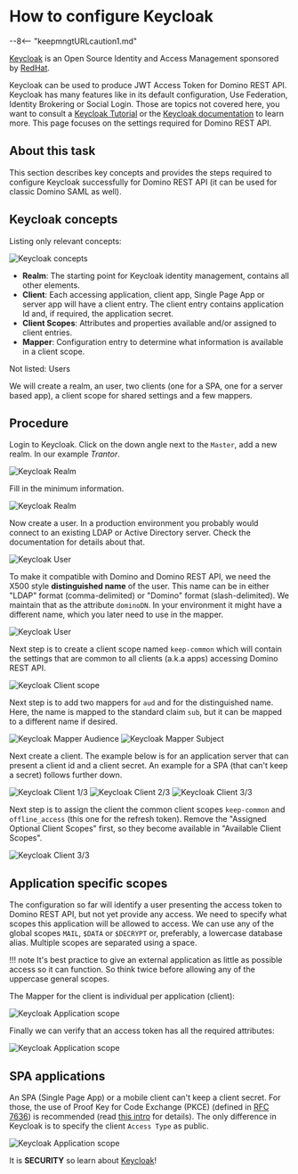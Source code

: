 # How to configure Keycloak

--8<-- "keepmngtURLcaution1.md"

[Keycloak](https://www.keycloak.org/) is an Open Source Identity and Access Management sponsored by [RedHat](https://www.redhat.com/en).

Keycloak can be used to produce JWT Access Token for Domino REST API. Keycloak has many features like in its default configuration, Use Federation, Identity Brokering or Social Login. Those are topics not covered here, you want to consult a [Keycloak Tutorial](https://duckduckgo.com/?q=keycloak+tutorial&ia=web) or the [Keycloak documentation](https://www.keycloak.org/documentation) to learn more. This page focuses on the settings required for Domino REST API.

## About this task

This section describes key concepts and provides the steps required to configure Keycloak successfully for Domino REST API (it can be used for classic Domino SAML as well).

## Keycloak concepts

Listing only relevant concepts:

![Keycloak concepts](../../assets/images/KeycloakConcepts.png)

- **Realm**: The starting point for Keycloak identity management, contains all other elements.
- **Client**: Each accessing application, client app, Single Page App or server app will have a client entry. The client entry contains application Id and, if required, the application secret.
- **Client Scopes**: Attributes and properties available and/or assigned to client entries.
- **Mapper**: Configuration entry to determine what information is available in a client scope.

Not listed: Users

We will create a realm, an user, two clients (one for a SPA, one for a server based app), a client scope for shared settings and a few mappers.

## Procedure

Login to Keycloak. Click on the down angle next to the `Master`, add a new realm. In our example _Trantor_.

![Keycloak Realm](../../assets/images/Keycloak-01.png)

Fill in the minimum information.

![Keycloak Realm](../../assets/images/Keycloak-02.png)

Now create a user. In a production environment you probably would connect to an existing LDAP or Active Directory server. Check the documentation for details about that.

![Keycloak User](../../assets/images/Keycloak-03.png)

To make it compatible with Domino and Domino REST API, we need the X500 style **distinguished name** of the user. This name can be in either "LDAP" format (comma-delimited) or "Domino" format (slash-delimited). We maintain that as the attribute `dominoDN`. In your environment it might have a different name, which you later need to use in the mapper.

![Keycloak User](../../assets/images/Keycloak-04.png)

Next step is to create a client scope named `keep-common` which will contain the settings that are common to all clients (a.k.a apps) accessing Domino REST API.

![Keycloak Client scope](../../assets/images/Keycloak-05.png)

Next step is to add two mappers for `aud` and for the distinguished name. Here, the name is mapped to the standard claim `sub`, but it can be mapped to a different name if desired.

![Keycloak Mapper Audience](../../assets/images/Keycloak-06a.png)
![Keycloak Mapper Subject](../../assets/images/Keycloak-06b.png)

Next create a client. The example below is for an application server that can present a client id and a client secret. An example for a SPA (that can't keep a secret) follows further down.

![Keycloak Client 1/3](../../assets/images/Keycloak-07a.png)
![Keycloak Client 2/3](../../assets/images/Keycloak-07b.png)
![Keycloak Client 3/3](../../assets/images/Keycloak-07c.png)

Next step is to assign the client the common client scopes `keep-common` and `offline_access` (this one for the refresh token). Remove the "Assigned Optional Client Scopes" first, so they become available in "Available Client Scopes".

![Keycloak Client 3/3](../../assets/images/Keycloak-08a.png)

## Application specific scopes

The configuration so far will identify a user presenting the access token to Domino REST API, but not yet provide any access. We need to specify what scopes this application will be allowed to access. We can use any of the global scopes `MAIL`, `$DATA` or `$DECRYPT` or, preferably, a lowercase database alias. Multiple scopes are separated using a space.

<!-- prettier-ignore -->
!!! note
    It's best practice to give an external application as little as possible access so it can function. So think twice before allowing any of the uppercase general scopes.

The Mapper for the client is individual per application (client):

![Keycloak Application scope](../../assets/images/Keycloak-08b.png)

Finally we can verify that an access token has all the required attributes:

![Keycloak Application scope](../../assets/images/Keycloak-08c.png)

## SPA applications

An SPA (Single Page App) or a mobile client can't keep a client secret. For those, the use of Proof Key for Code Exchange (PKCE) (defined in [RFC 7636](https://tools.ietf.org/html/rfc7636)) is recommended (read [this intro](https://auth0.com/docs/flows/authorization-code-flow-with-proof-key-for-code-exchange-pkce) for details). The only difference in Keycloak is to specify the client `Access Type` as public.

![Keycloak Application scope](../../assets/images/Keycloak-08d.png)

It is **SECURITY** so learn about [Keycloak](https://www.keycloak.org/guides#getting-started/)!
